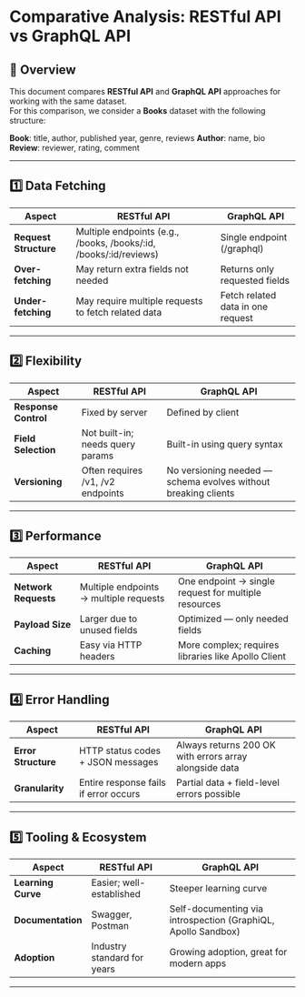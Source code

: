 # Comparative Analysis: RESTful API vs GraphQL API

## 📌 Overview
This document compares **RESTful API** and **GraphQL API** approaches for working with the same dataset.  
For this comparison, we consider a **Books** dataset with the following structure:

**Book**: title, author, published year, genre, reviews
**Author**: name, bio
**Review**: reviewer, rating, comment

---

## 1️⃣ Data Fetching

| Aspect | RESTful API | GraphQL API |
|--------|-------------|-------------|
| **Request Structure** | Multiple endpoints (e.g., /books, /books/:id, /books/:id/reviews) | Single endpoint (/graphql) |
| **Over-fetching** | May return extra fields not needed | Returns only requested fields |
| **Under-fetching** | May require multiple requests to fetch related data | Fetch related data in one request |

---

## 2️⃣ Flexibility

| Aspect | RESTful API | GraphQL API |
|--------|-------------|-------------|
| **Response Control** | Fixed by server | Defined by client |
| **Field Selection** | Not built-in; needs query params | Built-in using query syntax |
| **Versioning** | Often requires /v1, /v2 endpoints | No versioning needed — schema evolves without breaking clients |

---

## 3️⃣ Performance

| Aspect | RESTful API | GraphQL API |
|--------|-------------|-------------|
| **Network Requests** | Multiple endpoints → multiple requests | One endpoint → single request for multiple resources |
| **Payload Size** | Larger due to unused fields | Optimized — only needed fields |
| **Caching** | Easy via HTTP headers | More complex; requires libraries like Apollo Client |

---

## 4️⃣ Error Handling

| Aspect | RESTful API | GraphQL API |
|--------|-------------|-------------|
| **Error Structure** | HTTP status codes + JSON messages | Always returns 200 OK with errors array alongside data |
| **Granularity** | Entire response fails if error occurs | Partial data + field-level errors possible |

---

## 5️⃣ Tooling & Ecosystem

| Aspect | RESTful API | GraphQL API |
|--------|-------------|-------------|
| **Learning Curve** | Easier; well-established | Steeper learning curve |
| **Documentation** | Swagger, Postman | Self-documenting via introspection (GraphiQL, Apollo Sandbox) |
| **Adoption** | Industry standard for years | Growing adoption, great for modern apps |

---
